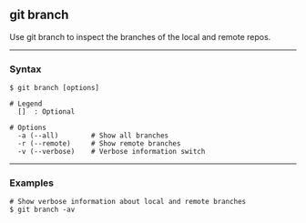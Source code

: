 ## git branch
Use git branch to inspect the branches of the local and remote repos.

-------------------------------------------------------------------------------
### Syntax
```shell
$ git branch [options]

# Legend
  []  : Optional

# Options
  -a (--all)        # Show all branches
  -r (--remote)     # Show remote branches
  -v (--verbose)    # Verbose information switch
```

-------------------------------------------------------------------------------
### Examples
```shell
# Show verbose information about local and remote branches
$ git branch -av
```
